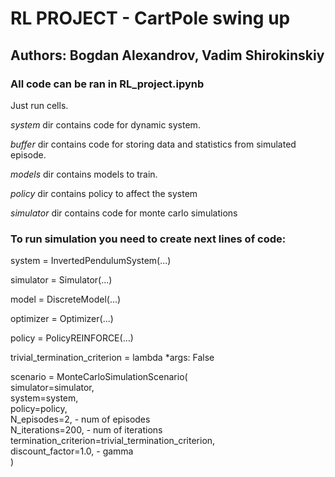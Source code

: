 # RL PROJECT - CartPole swing up
## Authors: Bogdan Alexandrov, Vadim Shirokinskiy

### All code can be ran in RL_project.ipynb

Just run cells.

*system* dir contains code for dynamic system.

*buffer* dir contains code for storing data and statistics from simulated episode.

*models* dir contains models to train.

*policy* dir contains policy to affect the system

*simulator* dir contains code for monte carlo simulations

### To run simulation you need to create next lines of code:

system = InvertedPendulumSystem(...)

simulator = Simulator(...)

model = DiscreteModel(...)

optimizer = Optimizer(...)

policy = PolicyREINFORCE(...)

trivial_termination_criterion = lambda *args: False

scenario = MonteCarloSimulationScenario(<br />
    simulator=simulator,<br />
    system=system, <br />
    policy=policy, <br />
    N_episodes=2, - num of episodes <br />
    N_iterations=200, - num of iterations <br />
    termination_criterion=trivial_termination_criterion, <br />
    discount_factor=1.0, - gamma <br />
)
